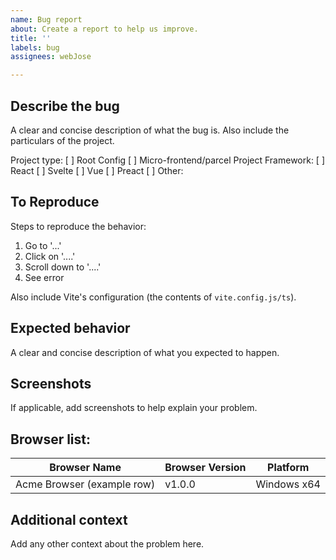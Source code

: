 ```yaml
---
name: Bug report
about: Create a report to help us improve.
title: ''
labels: bug
assignees: webJose

---
```


## Describe the bug
A clear and concise description of what the bug is.  Also include the particulars of the project.

Project type: [ ] Root Config [ ] Micro-frontend/parcel
Project Framework:  [ ] React [ ] Svelte [ ] Vue [ ] Preact [ ] Other: <please specify>

## To Reproduce

Steps to reproduce the behavior:
1. Go to '...'
2. Click on '....'
3. Scroll down to '....'
4. See error

Also include Vite's configuration (the contents of `vite.config.js/ts`).

## Expected behavior

A clear and concise description of what you expected to happen.

## Screenshots

If applicable, add screenshots to help explain your problem.

## Browser list:

| Browser Name | Browser Version | Platform |
| - | - | - |
| Acme Browser (example row) | v1.0.0 | Windows x64 |

## Additional context

Add any other context about the problem here.

